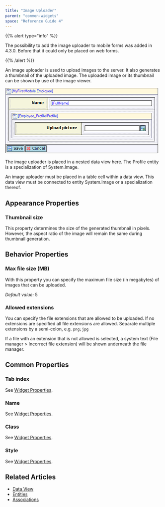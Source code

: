 ```yaml
---
title: "Image Uploader"
parent: "common-widgets"
space: "Reference Guide 4"
---
```

{{% alert type="info" %}}

The possibility to add the image uploader to mobile forms was added in 4.3.0\. Before that it could only be placed on web forms.

{{% /alert %}}

An image uploader is used to upload images to the server. It also generates a thumbnail of the uploaded image. The uploaded image or its thumbnail can be shown by use of the image viewer.

![](attachments/819203/917886.png)

The image uploader is placed in a nested data view here. The Profile entity is a specialization of System.Image.

An image uploader must be placed in a table cell within a data view. This data view must be connected to entity System.Image or a specialization thereof.

## Appearance Properties

### Thumbnail size

This property determines the size of the generated thumbnail in pixels. However, the aspect ratio of the image will remain the same during thumbnail generation.

## Behavior Properties

### Max file size (MB)

With this property you can specify the maximum file size (in megabytes) of images that can be uploaded.

_Default value:_ 5

### Allowed extensions

You can specify the file extensions that are allowed to be uploaded. If no extensions are specified all file extensions are allowed. Separate multiple extensions by a semi-colon, e.g. `png;jpg`

If a file with an extension that is not allowed is selected, a system text (File manager > Incorrect file extension) will be shown underneath the file manager.

## Common Properties

### Tab index

See [Widget Properties](widget-properties).

### Name

See [Widget Properties](widget-properties).

### Class

See [Widget Properties](widget-properties).

### Style

See [Widget Properties](widget-properties).

## Related Articles

*   [Data View](data-view)
*   [Entities](entities)
*   [Associations](associations)
